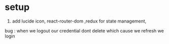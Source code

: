 # setup 
1. add lucide icon, react-router-dom ,redux for state management, 

bug : when we logout our credential dont delete which cause we refresh we login